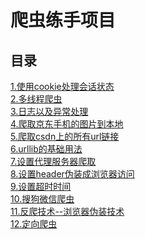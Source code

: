 # 爬虫练手项目


## 目录

[1.使用cookie处理会话状态](./cookiejar.py)<br/>
[2.多线程爬虫](./dxc.py)<br/>
[3.日志以及异常处理](./error_handler.py)<br/>
[4.爬取京东手机的图片到本地](./jd_img_crawler.py)<br/>
[5.爬取csdn上的所有url链接](./links_crawler_csdn.py)<br/>
[6.urllib的基础用法](./p1_urllib.py)<br/>
[7.设置代理服务器爬取](./proxy.py)<br/>
[8.设置header伪装成浏览器访问](./set_header_crawler.py)<br/>
[9.设置超时时间](./set_timeout.py)<br/>
[10.搜狗微信爬虫](./weichat.py)<br/>
[11.反爬技术--浏览器伪装技术](./like_browser.py)<br/>
[12.定向爬虫](./directional.py)<br/>